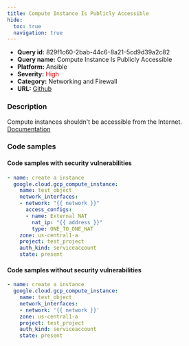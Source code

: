 ```yaml
---
title: Compute Instance Is Publicly Accessible
hide:
  toc: true
  navigation: true
---
```


<style>
  .highlight .hll {
    background-color: #ff171742;
  }
  .md-content {
    max-width: 1100px;
    margin: 0 auto;
  }
</style>

-   **Query id:** 829f1c60-2bab-44c6-8a21-5cd9d39a2c82
-   **Query name:** Compute Instance Is Publicly Accessible
-   **Platform:** Ansible
-   **Severity:** <span style="color:#C00">High</span>
-   **Category:** Networking and Firewall
-   **URL:** [Github](https://github.com/Checkmarx/kics/tree/master/assets/queries/ansible/gcp/compute_instance_is_publicly_accessible)

### Description
Compute instances shouldn't be accessible from the Internet.<br>
[Documentation](https://docs.ansible.com/ansible/latest/collections/google/cloud/gcp_compute_instance_module.html#parameter-network_interfaces/access_configs)

### Code samples
#### Code samples with security vulnerabilities
```yaml title="Positive test num. 1 - yaml file" hl_lines="6"
- name: create a instance
  google.cloud.gcp_compute_instance:
    name: test_object
    network_interfaces:
    - network: "{{ network }}"
      access_configs:
      - name: External NAT
        nat_ip: "{{ address }}"
        type: ONE_TO_ONE_NAT
    zone: us-central1-a
    project: test_project
    auth_kind: serviceaccount
    state: present

```


#### Code samples without security vulnerabilities
```yaml title="Negative test num. 1 - yaml file"
- name: create a instance
  google.cloud.gcp_compute_instance:
    name: test_object
    network_interfaces:
    - network: '{{ network }}'
    zone: us-central1-a
    project: test_project
    auth_kind: serviceaccount
    state: present

```

